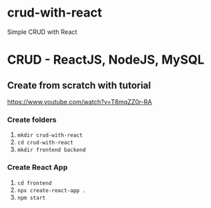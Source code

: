 # crud-with-react
Simple CRUD with React

<!--img src="header.svg" width="800" height="400"-->


<h1>CRUD - ReactJS, NodeJS, MySQL</h1>

<h2>Create from scratch with tutorial</h2>
<p><a href="https://www.youtube.com/watch?v=T8mqZZ0r-RA" target="_blank">https://www.youtube.com/watch?v=T8mqZZ0r-RA</a></p>

<h3>Create folders</h3>
<ol>
  <li><code>mkdir crud-with-react</code></li>
  <li><code>cd crud-with-react</code></li>
  <li><code>mkdir frontend backend</code></li>
  </ol>
<h3>Create React App</h3>
<ol>
  <li><code>cd frontend</code></li>
  <li><code>npx create-react-app .</code></li>
  <li><code>npm start</code></li>
</ol>
